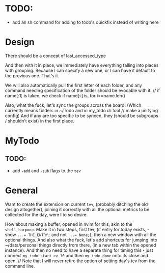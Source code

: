 # TODO:
- add an sh command for adding to todo's quickfix instead of writing here


# Design
There should be a concept of last_accessed_type

And then with it in place, we immediately have everything falling into places with grouping.
Because I can specify a new one, or I can have it default to the previous one. That's it.

We will also automatically pull the first letter of each folder, and any command needing specification of the folder should be evocable with it.
// if name\[:1\] is taken, we check if name\[:i\] is, for i<=name.len()

Also, what the fuck, let's sync the groups across the board. (Which currently means folders in ~/Todo and in my_todo cli tool // make a unifying config)
And if any are too specific to be synced, they \(should be subgroups / shouldn't exist\) in the first place.

# MyTodo
## TODO:
- add `-add` and `-sub` flags to the `tev`

# General
Want to create the extension on current `tev`, (probably ditching the old design altogether), joining it correctly with all the optional metrics to be collected for the day, were I to so desire.

How about making a buffer, opened in nvim for this, akin to the `shell_harpoon`. Make it in two steps, first tev, (if entry for today exists, - show `...= THE_ENTRY;` and not `...= None;`), then a new window with all the optional things. And also what the fuck, let's add shortcuts for jumping into ~/data/personal things directly from there, (in a new tab within the opened instance).
And then no need to have a separate thing for timing this - just connect `my_todo start ev 10` and then `my_todo done` onto its close and open.
// Note that I will never retire the option of setting day's tev from the command line.

